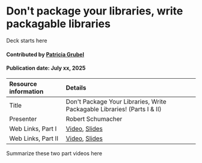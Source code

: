 
# Don't package your libraries, write packagable libraries

<!--deck text start-->
Deck starts here

<!--deck text end-->

#### Contributed by [Patricia Grubel](https://github.com/pagrubel "Patricia Grubel")
#### Publication date: July xx, 2025

Resource information | Details
:--- | :---
Title | Don't Package Your Libraries, Write Packagable Libraries! (Parts I & II) 
Presenter | Robert Schumacher
Web Links, Part I| [Video](https://www.youtube.com/watch?v=sBP17HQAQjk), [Slides](https://github.com/CppCon/CppCon2018/blob/master/Presentations/dont_package_your_libraries_write_packagable_libraries/dont_package_your_libraries_write_packagable_libraries__robert_schumacher__cppcon_2018.pdf)
Web Links, Part II | [Video](https://www.youtube.com/watch?v=_5weX5mx8hc), [Slides]()


Summarize these two part videos here

<!---
Publish: yes
Topics: Configuration and Builds, Release and Deployment, Software Interoperability, Design
Pinned: no
RSS update: 2025-04-24
--->